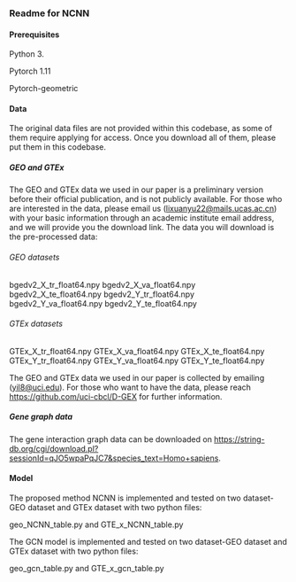 ### Readme for NCNN
#### Prerequisites
Python 3.

Pytorch 1.11

Pytorch-geometric

#### Data
The original data files are not provided within this codebase, as some of them require applying for access. Once you download all of them, please put them in this codebase.

##### GEO and GTEx
The GEO and GTEx data we used in our paper is a preliminary version before their official publication, and is not publicly available. For those who are interested in the data, please email us (lixuanyu22@mails.ucas.ac.cn) with your basic information through an academic institute email address, and we will provide you the download link. The data you will download is the pre-processed data:

###### GEO datasets
bgedv2_X_tr_float64.npy
bgedv2_X_va_float64.npy
bgedv2_X_te_float64.npy
bgedv2_Y_tr_float64.npy
bgedv2_Y_va_float64.npy
bgedv2_Y_te_float64.npy

###### GTEx datasets

GTEx_X_tr_float64.npy
GTEx_X_va_float64.npy
GTEx_X_te_float64.npy
GTEx_Y_tr_float64.npy
GTEx_Y_va_float64.npy
GTEx_Y_te_float64.npy


The GEO and GTEx data we used in our paper is collected by emailing (yil8@uci.edu). For those who want to have the data, please reach https://github.com/uci-cbcl/D-GEX for further information.

##### Gene graph data
The gene interaction graph data can be downloaded on https://string-db.org/cgi/download.pl?sessionId=qJO5wpaPqJC7&species_text=Homo+sapiens.



#### Model
The proposed method NCNN is implemented and tested on two dataset-GEO dataset and GTEx dataset with two python files:

geo_NCNN_table.py and GTE_x_NCNN_table.py


The GCN model is implemented and tested on two dataset-GEO dataset and GTEx dataset with two python files:

geo_gcn_table.py and GTE_x_gcn_table.py
